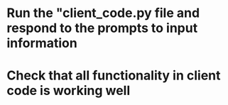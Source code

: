 # Run the "client_code.py file and respond to the prompts to input information

# Check that all functionality in client code is working well
